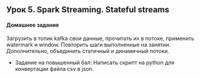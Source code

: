 ## Урок 5. Spark Streaming. Stateful streams
#### Домашнее задание

Загрузить в топик kafka свои данные, прочитать их в потоке, применить watermark и window. Повторить шаги выполненные на занятии.
Дополнительно, объединить статичный и динамичный потоки.
* Задание на повышенный бал: Написать скрипт на python для конвертации файла csv в json.
